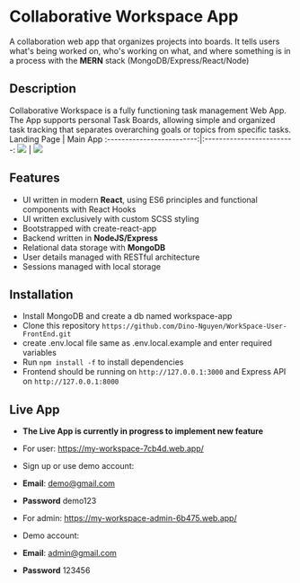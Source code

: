 # Collaborative Workspace App
A collaboration web app that organizes projects into boards. It tells users what's being worked on, who's working on what, and where something is in a process with the __MERN__ stack (MongoDB/Express/React/Node)

## Description
Collaborative Workspace is a fully functioning task management Web App. The App supports personal Task Boards, allowing
simple and organized task tracking that separates overarching goals or topics from specific tasks.
Landing Page             |  Main App
:-------------------------:|:-------------------------:
![](https://res.cloudinary.com/tommie1808/image/upload/v1676184026/Repo%20Img/sign-in-page_iybvhz.png)  |  ![](https://res.cloudinary.com/tommie1808/image/upload/v1676184023/Repo%20Img/main-feature-page_cvodof.png)

## Features
* UI written in modern __React__, using ES6 principles and functional components with React Hooks
* UI written exclusively with custom SCSS styling
* Bootstrapped with create-react-app
* Backend written in __NodeJS/Express__
* Relational data storage with __MongoDB__
* User details managed with RESTful architecture
* Sessions managed with local storage

## Installation
* Install MongoDB and create a db named workspace-app
* Clone this repository ```https://github.com/Dino-Nguyen/WorkSpace-User-FrontEnd.git```
* create .env.local file same as .env.local.example and enter required variables
* Run ```npm install -f``` to install dependencies
* Frontend should be running on ```http://127.0.0.1:3000``` and Express API on ```http://127.0.0.1:8000```

## Live App
* __The Live App is currently in progress to implement new feature__
* For user: https://my-workspace-7cb4d.web.app/
* Sign up or use demo account:
* __Email__: demo@gmail.com
* __Password__ demo123

* For admin: https://my-workspace-admin-6b475.web.app/
* Demo account:
* __Email__: admin@gmail.com
* __Password__ 123456
